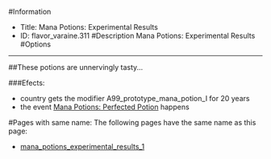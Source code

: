 #Information
 - Title: Mana Potions: Experimental Results
 - ID: flavor_varaine.311
#Description
Mana Potions: Experimental Results
#Options

___
##These potions are unnervingly tasty...

###Efects:<ul><li>country gets the modifier A99_prototype_mana_potion_I for 20 years</li><li>the event [Mana Potions: Perfected Potion](../events/mana_potions_perfected_potion.md) happens</li></ul>


#Pages with same name:
The following pages have the same name as this page:
 - [mana_potions_experimental_results_1](mana_potions_experimental_results_1.md)
